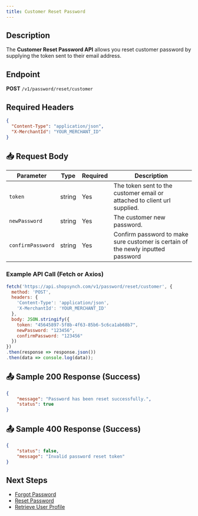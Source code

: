 ```yaml
---
title: Customer Reset Password 
---
```


##  Description
The **Customer Reset Password API** allows you reset customer password by supplying the token sent to their email address.

##  Endpoint
**POST** `/v1/password/reset/customer`

##  Required Headers
```json
{
  "Content-Type": "application/json",
  "X-MerchantId": "YOUR_MERCHANT_ID"
}
```

## 📥 Request Body
| Parameter  | Type   | Required | Description |
|-----------|--------|----------|-------------|
| `token`   | string | Yes      | The token sent to the customer email or attached to client url supplied. |
| `newPassword`| string | Yes      | The customer new password. |
| `confirmPassword`| string | Yes      | Confirm password to make sure customer is certain of the newly inputted password |

### Example API Call (Fetch or Axios)
```javascript
fetch('https://api.shopsynch.com/v1/password/reset/customer', {
  method: 'POST',
  headers: {
    'Content-Type': 'application/json',
    'X-MerchantId': 'YOUR_MERCHANT_ID'
  },
  body: JSON.stringify({
    token: "45645897-5f8b-4f63-85b6-5c6ca1ab68b7",
    newPassword: "123456",
    confirmPassword: "123456"
  })
})
.then(response => response.json())
.then(data => console.log(data));
```

## 📤 Sample 200 Response (Success)
```json
{
    "message": "Password has been reset successfully.",
    "status": true
}
```


## 📤 Sample 400 Response (Success)
```json
{
    "status": false,
    "message": "Invalid password reset token"
}
```


##  Next Steps
- [Forgot Password](./forgot-password.md)
- [Reset Password](./reset-password.md)
- [Retrieve User Profile](./user-profile.md)